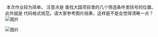  本次作业较为简单。
注意点是 查找大国项目里的几个筛选条件里括号的位置。
此外就是 代码格式规范。请大家参考图片结果，这样是不是会觉得清晰一点？![图片](https://uploader.shimo.im/f/iFKEcs8IXs8UK5vC!thumbnail)

![图片](https://uploader.shimo.im/f/lsWJ0lzC4MgqUVr6!thumbnail)




